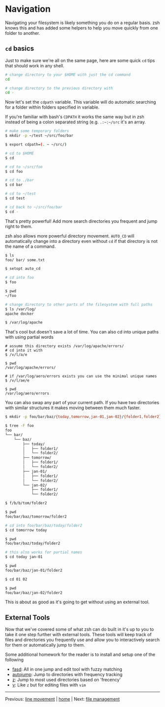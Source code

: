 # Navigation

Navigating your filesystem is likely something you do on a regular basis.
zsh knows this and has added some helpers to help you move quickly from one folder to another.

## `cd` basics

Just to make sure we're all on the same page, here are some quick `cd` tips that should work in any shell.

```bash
# change directory to your $HOME with just the cd command
cd

# change directory to the previous directory with
cd -
```

Now let's set the `cdpath` variable.
This variable will do automatic searching for a folder within folders specified in variable.

If you're familiar with bash's `CDPATH` it works the same way but in zsh instead of being a colon separated string (e.g. `.:~:~/src` it's an array.

```bash
# make some temporary folders
$ mkdir -p ~/test ~/src/foo/bar

$ export cdpath=(. ~ ~/src/)

# cd to $HOME
$ cd

# cd to ~/src/foo
$ cd foo

# cd to ./bar
$ cd bar

# cd to ~/test
$ cd test

# cd back to ~/src/foo/bar
$ cd -
```

That's pretty powerful!
Add more search directories you frequent and jump right to them.

zsh also allows more powerful directory movement.
`AUTO_CD` will automatically change into a directory even without `cd` if that directory is not the name of a command.

```bash
$ ls
foo/ bar/ some.txt

$ setopt auto_cd

# cd into foo
$ foo

$ pwd
~/foo

# change directory to other parts of the filesystem with full paths
$ ls /var/log/
apache docker

$ /var/log/apache
```

That's cool but doesn't save a lot of time.
You can also cd into unique paths with using partial words

```
# assume this directory exists /var/log/apache/errors/
# cd into it with
$ /v/l/a/e

$ pwd
/var/log/apache/errors/

# if /var/log/aero/errors exists you can use the minimal unique names
$ /v/l/ae/e

$ pwd
/var/log/aero/errors
```

You can also swap any part of your current path.
If you have two directories with similar structures it makes moving between them much faster.

```bash
$ mkdir -p foo/bar/baz/{today,tomorrow,jan-01,jan-02}/{folder1,folder2}

$ tree -F foo
foo
└── bar/
    └── baz/
        ├── today/
        │   ├── folder1/
        │   └── folder2/
        ├── tomorrow/
        │   ├── folder1/
        │   └── folder2/
        ├── jan-01/
        │   ├── folder1/
        │   └── folder2/
        └── jan-02/
            ├── folder1/
            └── folder2/

$ f/b/b/tom/folder2

$ pwd
foo/bar/baz/tomorrow/folder2

# cd into foo/bar/baz/today/folder2
$ cd tomorrow today

$ pwd
foo/bar/baz/today/folder2

# this also works for partial names
$ cd today jan-01

$ pwd
foo/bar/baz/jan-01/folder2

$ cd 01 02

$ pwd
foo/bar/baz/jan-02/folder2
```

This is about as good as it's going to get without using an external tool.

## External Tools

Now that we've covered some of what zsh can do built in it's up to you to take it one step further with external tools.
These tools will keep track of files and directories you frequently use and allow you to interactively search for them or automatically jump to them.

Some additional homework for the reader is to install and setup one of the following
* [fasd](https://github.com/clvv/fasd): All in one jump and edit tool with fuzzy matching
* [autojump](https://github.com/wting/autojump): Jump to directories with frequency tracking
* [z](https://github.com/rupa/z): Jump to most used directories based on 'frecency'
* [v](https://github.com/rupa/v): Like `z` but for editing files with `vim`

---

Previous: [line movement](line_movement.md) | [home](../../README.md) | Next: [file management](file_management.md)
